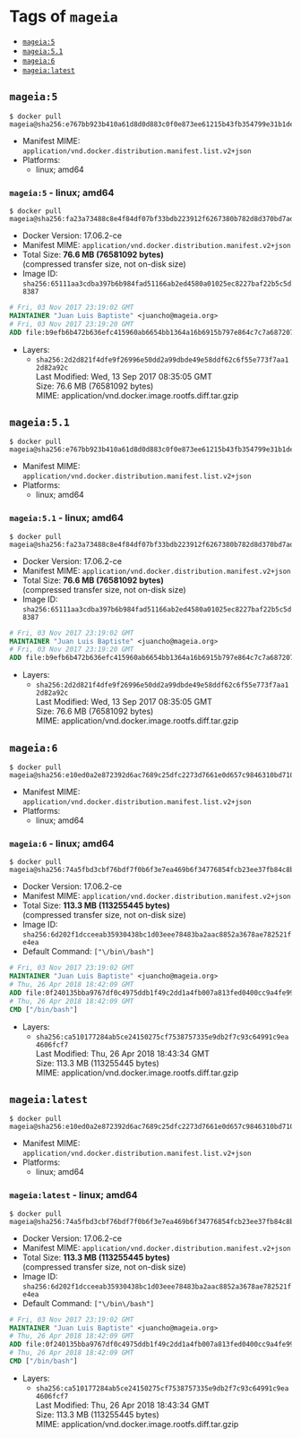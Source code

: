 <!-- THIS FILE IS GENERATED VIA './update-remote.sh' -->

# Tags of `mageia`

-	[`mageia:5`](#mageia5)
-	[`mageia:5.1`](#mageia51)
-	[`mageia:6`](#mageia6)
-	[`mageia:latest`](#mageialatest)

## `mageia:5`

```console
$ docker pull mageia@sha256:e767bb923b410a61d8d0d883c0f0e873ee61215b43fb354799e31b1de9438e25
```

-	Manifest MIME: `application/vnd.docker.distribution.manifest.list.v2+json`
-	Platforms:
	-	linux; amd64

### `mageia:5` - linux; amd64

```console
$ docker pull mageia@sha256:fa23a73488c8e4f84df07bf33bdb223912f6267380b782d8d370bd7ade517080
```

-	Docker Version: 17.06.2-ce
-	Manifest MIME: `application/vnd.docker.distribution.manifest.v2+json`
-	Total Size: **76.6 MB (76581092 bytes)**  
	(compressed transfer size, not on-disk size)
-	Image ID: `sha256:65111aa3cdba397b6b984fad51166ab2ed4580a01025ec8227baf22b5c5d8387`

```dockerfile
# Fri, 03 Nov 2017 23:19:02 GMT
MAINTAINER "Juan Luis Baptiste" <juancho@mageia.org>
# Fri, 03 Nov 2017 23:19:20 GMT
ADD file:b9efb6b472b636efc415960ab6654bb1364a16b6915b797e864c7c7a6872078f in / 
```

-	Layers:
	-	`sha256:2d2d821f4dfe9f26996e50dd2a99dbde49e58ddf62c6f55e773f7aa12d82a92c`  
		Last Modified: Wed, 13 Sep 2017 08:35:05 GMT  
		Size: 76.6 MB (76581092 bytes)  
		MIME: application/vnd.docker.image.rootfs.diff.tar.gzip

## `mageia:5.1`

```console
$ docker pull mageia@sha256:e767bb923b410a61d8d0d883c0f0e873ee61215b43fb354799e31b1de9438e25
```

-	Manifest MIME: `application/vnd.docker.distribution.manifest.list.v2+json`
-	Platforms:
	-	linux; amd64

### `mageia:5.1` - linux; amd64

```console
$ docker pull mageia@sha256:fa23a73488c8e4f84df07bf33bdb223912f6267380b782d8d370bd7ade517080
```

-	Docker Version: 17.06.2-ce
-	Manifest MIME: `application/vnd.docker.distribution.manifest.v2+json`
-	Total Size: **76.6 MB (76581092 bytes)**  
	(compressed transfer size, not on-disk size)
-	Image ID: `sha256:65111aa3cdba397b6b984fad51166ab2ed4580a01025ec8227baf22b5c5d8387`

```dockerfile
# Fri, 03 Nov 2017 23:19:02 GMT
MAINTAINER "Juan Luis Baptiste" <juancho@mageia.org>
# Fri, 03 Nov 2017 23:19:20 GMT
ADD file:b9efb6b472b636efc415960ab6654bb1364a16b6915b797e864c7c7a6872078f in / 
```

-	Layers:
	-	`sha256:2d2d821f4dfe9f26996e50dd2a99dbde49e58ddf62c6f55e773f7aa12d82a92c`  
		Last Modified: Wed, 13 Sep 2017 08:35:05 GMT  
		Size: 76.6 MB (76581092 bytes)  
		MIME: application/vnd.docker.image.rootfs.diff.tar.gzip

## `mageia:6`

```console
$ docker pull mageia@sha256:e10ed0a2e872392d6ac7689c25dfc2273d7661e0d657c9846310bd7109570357
```

-	Manifest MIME: `application/vnd.docker.distribution.manifest.list.v2+json`
-	Platforms:
	-	linux; amd64

### `mageia:6` - linux; amd64

```console
$ docker pull mageia@sha256:74a5fbd3cbf76bdf7f0b6f3e7ea469b6f34776854fcb23ee37fb84c8b8a0730c
```

-	Docker Version: 17.06.2-ce
-	Manifest MIME: `application/vnd.docker.distribution.manifest.v2+json`
-	Total Size: **113.3 MB (113255445 bytes)**  
	(compressed transfer size, not on-disk size)
-	Image ID: `sha256:6d202f1dcceeab35930438bc1d03eee78483ba2aac8852a3678ae782521fe4ea`
-	Default Command: `["\/bin\/bash"]`

```dockerfile
# Fri, 03 Nov 2017 23:19:02 GMT
MAINTAINER "Juan Luis Baptiste" <juancho@mageia.org>
# Thu, 26 Apr 2018 18:42:09 GMT
ADD file:0f240135bba9767df0c4975ddb1f49c2dd1a4fb007a813fed0400cc9a4fe99fa in / 
# Thu, 26 Apr 2018 18:42:09 GMT
CMD ["/bin/bash"]
```

-	Layers:
	-	`sha256:ca510177284ab5ce24150275cf7538757335e9db2f7c93c64991c9ea4606fcf7`  
		Last Modified: Thu, 26 Apr 2018 18:43:34 GMT  
		Size: 113.3 MB (113255445 bytes)  
		MIME: application/vnd.docker.image.rootfs.diff.tar.gzip

## `mageia:latest`

```console
$ docker pull mageia@sha256:e10ed0a2e872392d6ac7689c25dfc2273d7661e0d657c9846310bd7109570357
```

-	Manifest MIME: `application/vnd.docker.distribution.manifest.list.v2+json`
-	Platforms:
	-	linux; amd64

### `mageia:latest` - linux; amd64

```console
$ docker pull mageia@sha256:74a5fbd3cbf76bdf7f0b6f3e7ea469b6f34776854fcb23ee37fb84c8b8a0730c
```

-	Docker Version: 17.06.2-ce
-	Manifest MIME: `application/vnd.docker.distribution.manifest.v2+json`
-	Total Size: **113.3 MB (113255445 bytes)**  
	(compressed transfer size, not on-disk size)
-	Image ID: `sha256:6d202f1dcceeab35930438bc1d03eee78483ba2aac8852a3678ae782521fe4ea`
-	Default Command: `["\/bin\/bash"]`

```dockerfile
# Fri, 03 Nov 2017 23:19:02 GMT
MAINTAINER "Juan Luis Baptiste" <juancho@mageia.org>
# Thu, 26 Apr 2018 18:42:09 GMT
ADD file:0f240135bba9767df0c4975ddb1f49c2dd1a4fb007a813fed0400cc9a4fe99fa in / 
# Thu, 26 Apr 2018 18:42:09 GMT
CMD ["/bin/bash"]
```

-	Layers:
	-	`sha256:ca510177284ab5ce24150275cf7538757335e9db2f7c93c64991c9ea4606fcf7`  
		Last Modified: Thu, 26 Apr 2018 18:43:34 GMT  
		Size: 113.3 MB (113255445 bytes)  
		MIME: application/vnd.docker.image.rootfs.diff.tar.gzip
